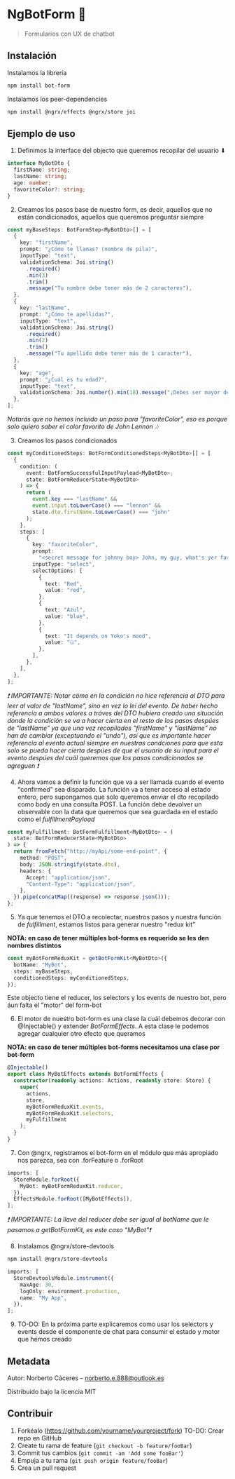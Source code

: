# NgBotForm 🤖

> Formularios con UX de chatbot

<!-- ![](header.png) -->

## Instalación

Instalamos la librería

```sh
npm install bot-form
```

Instalamos los peer-dependencies

```sh
npm install @ngrx/effects @ngrx/store joi
```

## Ejemplo de uso

1. Definimos la interface del objecto que queremos recopilar del usuario ⬇

```typescript
interface MyBotDto {
  firstName: string;
  lastName: string;
  age: number;
  favoriteColor?: string;
}
```

2. Creamos los pasos base de nuestro form, es decir, aquellos que no están condicionados, aquellos que queremos preguntar siempre

```typescript
const myBaseSteps: BotFormStep<MyBotDto>[] = [
  {
    key: "firstName",
    prompt: "¿Cómo te llamas? (nombre de pila)",
    inputType: "text",
    validationSchema: Joi.string()
      .required()
      .min(3)
      .trim()
      .message("Tu nombre debe tener más de 2 caracteres"),
  },
  {
    key: "lastName",
    prompt: "¿Cómo te apellidas?",
    inputType: "text",
    validationSchema: Joi.string()
      .required()
      .min(2)
      .trim()
      .message("Tu apellido debe tener más de 1 caracter"),
  },
  {
    key: "age",
    prompt: "¿Cuál es tu edad?",
    inputType: "text",
    validationSchema: Joi.number().min(18).message("¡Debes ser mayor de edad!"),
  },
];
```

_Notarás que no hemos incluido un paso para "favoriteColor", eso es porque solo quiero saber el color favorito de John Lennon 🎶_

3. Creamos los pasos condicionados

```typescript
const myConditionedSteps: BotFormConditionedSteps<MyBotDto>[] = [
  {
    condition: (
      event: BotFormSuccessfulInputPayload<MyBotDto>,
      state: BotFormReducerState<MyBotDto>
    ) => {
      return (
        event.key === "lastName" &&
        event.input.toLowerCase() === "lennon" &&
        state.dto.firstName.toLowerCase() === "john"
      );
    },
    steps: [
      {
        key: "favoriteColor",
        prompt:
          "<secret message for johnny boy> John, my guy, what's yer favorite colour mate?",
        inputType: "select",
        selectOptions: [
          {
            text: "Red",
            value: "red",
          },
          {
            text: "Azul",
            value: "blue",
          },
          {
            text: "It depends on Yoko's mood",
            value: "🤐",
          },
        ],
      },
    ],
  },
];
```

_❗ IMPORTANTE: Notar cómo en la condición no hice referencia al DTO para leer al valor de "lastName", sino en vez lo leí del evento. De haber hecho referencia a ambos valores a tráves del DTO hubiera creado una situación donde la condición se va a hacer cierta en el resto de los pasos despúes de "lastName" ya que una vez recopilados "firstName" y "lastName" no han de cambiar (exceptuando el "undo"), así que es importante hacer referencia al evento actual siempre en nuestras condciones para que esta solo se pueda hacer cierta despúes de que el usuario de su input para el evento despúes del cuál queremos que los pasos condicionados se agreguen ❗_

4. Ahora vamos a definir la función que va a ser llamada cuando el evento "confirmed" sea disparado. La función va a tener acceso al estado entero, pero supongamos que solo queremos enviar el dto recopilado como body en una consulta POST. La función debe devolver un observable con la data que queremos que sea guardada en el estado como el _fulfillmentPayload_

```typescript
const myFulfillment: BotFormFulfillment<MyBotDto> = (
  state: BotFormReducerState<MyBotDto>
) => {
  return fromFetch("http://myApi/some-end-point", {
    method: "POST",
    body: JSON.stringify(state.dto),
    headers: {
      Accept: "application/json",
      "Content-Type": "application/json",
    },
  }).pipe(concatMap((response) => response.json()));
};
```

5. Ya que tenemos el DTO a recolectar, nuestros pasos y nuestra función de _fulfillment_, estamos listos para generar nuestro "redux kit"

**NOTA: en caso de tener múltiples bot-forms es requerido se les den nombres distintos**

```typescript
const myBotFormReduxKit = getBotFormKit<MyBotDto>({
  botName: "MyBot",
  steps: myBaseSteps,
  conditionedSteps: myConditionedSteps,
});
```

Este objecto tiene el reducer, los selectors y los events de nuestro bot, pero áun falta el "motor" del form-bot

6. El motor de nuestro bot-form es una clase la cuál debemos decorar con @Injectable() y extender _BotFormEffects_. A esta clase le podemos agregar cualquier otro efecto que queramos

**NOTA: en caso de tener múltiples bot-forms necesitamos una clase por bot-form**

```typescript
@Injectable()
export class MyBotEffects extends BotFormEffects {
  constructor(readonly actions: Actions, readonly store: Store) {
    super(
      actions,
      store,
      myBotFormReduxKit.events,
      myBotFormReduxKit.selectors,
      myFulfillment
    );
  }
}
```

7. Con @ngrx, registramos el bot-form en el módulo que más apropiado nos parezca, sea con .forFeature o .forRoot

```typescript
imports: [
  StoreModule.forRoot({
    MyBot: myBotFormReduxKit.reducer,
  }),
  EffectsModule.forRoot([MyBotEffects]),
];
```

_❗ IMPORTANTE: La llave del reducer debe ser igual al botName que le pasamos a getBotFormKit, es este caso "MyBot"❗_

8. Instalamos @ngrx/store-devtools

```sh
npm install @ngrx/store-devtools
```

```typescript
imports: [
  StoreDevtoolsModule.instrument({
    maxAge: 30,
    logOnly: environment.production,
    name: "My App",
  }),
];
```

9. TO-DO: En la próxima parte explicaremos como usar los selectors y events desde el componente de chat para consumir el estado y motor que hemos creado

## Metadata

Autor: Norberto Cáceres – norberto.e.888@outlook.es

Distribuido bajo la licencia MIT

## Contribuir

1. Forkéalo (<https://github.com/yourname/yourproject/fork>) TO-DO: Crear repo en GitHub
2. Create tu rama de feature (`git checkout -b feature/fooBar`)
3. Commit tus cambios (`git commit -am 'Add some fooBar'`)
4. Empuja a tu rama (`git push origin feature/fooBar`)
5. Crea un pull request
